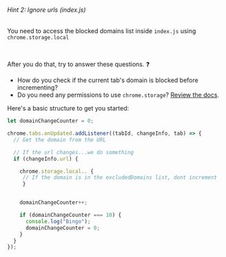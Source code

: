 ###### Hint 2: Ignore urls (index.js)

You need to access the blocked domains list inside `index.js` using `chrome.storage.local`  

<br>
<p>After you do that, try to answer these questions. ❓</p>
<ul>
  <li>How do you check if the current tab's domain is blocked before incrementing?</li>
  <li>Do you need any permissions to use <code>chrome.storage</code>? <a href="https://developer.chrome.com/docs/extensions/reference/api/storage?authuser=1" style="text-decoration: underline;">Review the docs</a>.</li>
</ul>

Here's a basic structure to get you started:


```javascript
let domainChangeCounter = 0;

chrome.tabs.onUpdated.addListener((tabId, changeInfo, tab) => {
  // Get the domain from the URL 

  // If the url changes...we do something
  if (changeInfo.url) {

    chrome.storage.local.. {
     // If the domain is in the excludedDomains list, dont increment
     }


    domainChangeCounter++;

    if (domainChangeCounter === 10) {
      console.log("Bingo");
      domainChangeCounter = 0;
    }
  }
}); 

```
